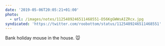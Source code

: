 ```yaml
---
date: '2019-05-06T20:05:21+01:00'
photo:
  - url: /images/notes/1125489246511468551-D56KgGWWsAIZRcx.jpg
syndicated: 'https://twitter.com/roobottom/status/1125489246511468551'
---
```

Bank holiday mouse in the house. 🐭 
